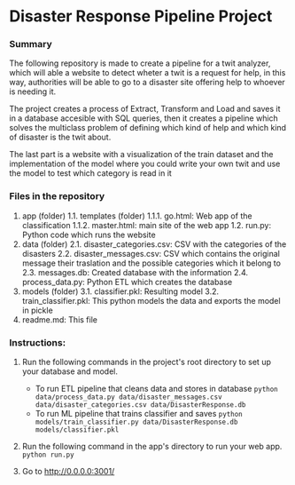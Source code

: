 # Disaster Response Pipeline Project

### Summary
The following repository is made to create a pipeline for a twit analyzer, which will able a website to detect wheter a twit is a request for help, in this way, authorities will be able to go to a disaster site offering help to whoever is needing it.

The project creates a process of Extract, Transform and Load and saves it in a database accesible with SQL queries, then it creates a pipeline which solves the multiclass problem of defining which kind of help and which kind of disaster is the twit about.

The last part is a website with a visualization of the train dataset and the implementation of the model where you could write your own twit and use the model to test which category is read in it

### Files in the repository
1. app (folder)
1.1. templates (folder)
1.1.1. go.html: Web app of the classification
1.1.2. master.html: main site of the web app
1.2. run.py: Python code which runs the website
2. data (folder)
2.1. disaster_categories.csv: CSV with the categories of the disasters
2.2. disaster_messages.csv: CSV which contains the original message their traslation and the possible categories which it belong to
2.3. messages.db: Created database with the information
2.4. process_data.py: Python ETL which creates the database
3. models (folder)
3.1. classifier.pkl: Resulting model
3.2. train_classifier.pkl: This python models the data and exports the model in pickle
4. readme.md: This file

### Instructions:
1. Run the following commands in the project's root directory to set up your database and model.

    - To run ETL pipeline that cleans data and stores in database
        `python data/process_data.py data/disaster_messages.csv data/disaster_categories.csv data/DisasterResponse.db`
    - To run ML pipeline that trains classifier and saves
        `python models/train_classifier.py data/DisasterResponse.db models/classifier.pkl`

2. Run the following command in the app's directory to run your web app.
    `python run.py`

3. Go to http://0.0.0.0:3001/
